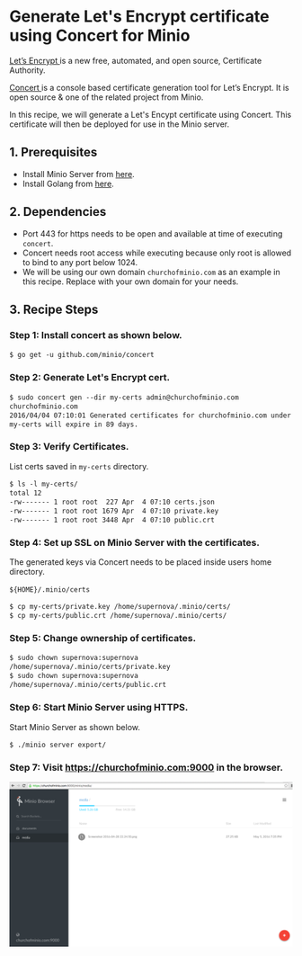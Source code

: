 # Generate Let's Encrypt certificate using Concert for Minio

[Let’s Encrypt ](https://letsencrypt.org/) is a new free, automated, and open source, Certificate Authority.

[Concert ](https://docs.minio.io/docs/concert) is a console based certificate generation tool for  Let’s Encrypt. It is open source & one of the related project from Minio.

In this recipe, we will generate a Let's Encypt certificate using Concert. This certificate will then be  deployed for use in the Minio server.

## 1. Prerequisites

* Install Minio Server from [here](https://docs.minio.io/docs/minio ).
* Install Golang from [here](https://docs.minio.io/docs/how-to-install-golang).

## 2. Dependencies
* Port 443 for https needs to be open and available at time of executing `concert`.
* Concert needs root access while executing because only root is allowed to bind to any port below 1024.
* We will be using our own domain ``churchofminio.com``  as an example in this recipe. Replace with your own domain for your needs.

## 3. Recipe Steps

### Step 1: Install concert as shown below.
```
$ go get -u github.com/minio/concert

```
### Step 2: Generate Let's Encrypt cert.

```
$ sudo concert gen --dir my-certs admin@churchofminio.com churchofminio.com
2016/04/04 07:10:01 Generated certificates for churchofminio.com under my-certs will expire in 89 days.
```
### Step 3: Verify Certificates.
List certs saved in `my-certs` directory.

```
$ ls -l my-certs/
total 12
-rw------- 1 root root  227 Apr  4 07:10 certs.json
-rw------- 1 root root 1679 Apr  4 07:10 private.key
-rw------- 1 root root 3448 Apr  4 07:10 public.crt
```

### Step 4: Set up SSL on Minio Server with the certificates.
The generated keys via Concert needs to be placed inside users home directory.

``${HOME}/.minio/certs``
```
$ cp my-certs/private.key /home/supernova/.minio/certs/
$ cp my-certs/public.crt /home/supernova/.minio/certs/
```

### Step 5: Change ownership of certificates.
```
$ sudo chown supernova:supernova /home/supernova/.minio/certs/private.key
$ sudo chown supernova:supernova /home/supernova/.minio/certs/public.crt
```

### Step 6: Start Minio Server using HTTPS.
Start Minio Server as shown below.
```
$ ./minio server export/
```
### Step 7: Visit https://churchofminio.com:9000 in the browser.
![Screenshot](./assets/letsencrypt-concert-minio.png)
